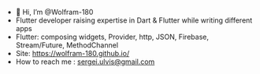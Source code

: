 - 👋 Hi, I’m @Wolfram-180
- Flutter developer raising expertise in Dart & Flutter while writing different apps
- Flutter: composing widgets, Provider, http, JSON, Firebase, Stream/Future, MethodChannel
- Site: https://wolfram-180.github.io/
- How to reach me : sergei.ulvis@gmail.com
